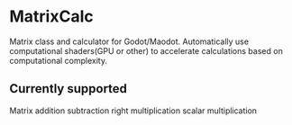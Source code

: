 # MatrixCalc
Matrix class and calculator for Godot/Maodot. 
Automatically use computational shaders(GPU or other) to accelerate calculations based on computational complexity.

## Currently supported  

Matrix addition
subtraction
right multiplication
scalar multiplication